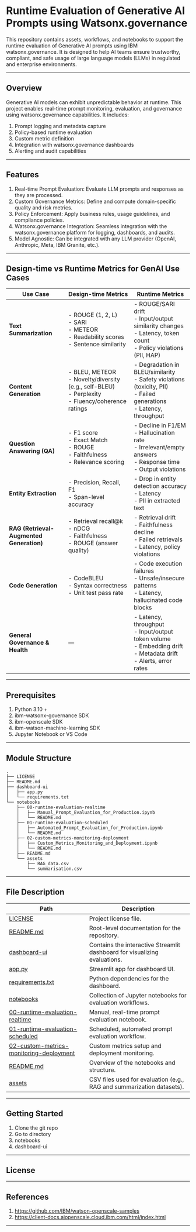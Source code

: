 # Runtime Evaluation of Generative AI Prompts using Watsonx.governance

This repository contains assets, workflows, and notebooks to support the runtime evaluation of Generative AI prompts using IBM watsonx.governance. It is designed to help AI teams ensure trustworthy, compliant, and safe usage of large language models (LLMs) in regulated and enterprise environments.

---

## Overview

Generative AI models can exhibit unpredictable behavior at runtime. This project enables real-time prompt monitoring, evaluation, and governance using watsonx.governance capabilities. It includes:

1. Prompt logging and metadata capture
2. Policy-based runtime evaluation
3. Custom metric definition
4. Integration with watsonx.governance dashboards
5. Alerting and audit capabilities

---

## Features
1. Real-time Prompt Evaluation: Evaluate LLM prompts and responses as they are processed.
2. Custom Governance Metrics: Define and compute domain-specific quality and risk metrics.
3. Policy Enforcement: Apply business rules, usage guidelines, and compliance policies.
4. Watsonx.governance Integration: Seamless integration with the watsonx.governance platform for logging, dashboards, and audits.
5. Model Agnostic: Can be integrated with any LLM provider (OpenAI, Anthropic, Meta, IBM Granite, etc.).

---

## Design-time vs Runtime Metrics for GenAI Use Cases  


| **Use Case**               | **Design-time Metrics**                                                                                                                  | **Runtime Metrics**                                                                                                                       |
|----------------------------|-------------------------------------------------------------------------------------------------------------------------------------------|-------------------------------------------------------------------------------------------------------------------------------------------|
| **Text Summarization**     | - ROUGE (1, 2, L)  <br> - SARI  <br> - METEOR <br> - Readability scores <br> - Sentence similarity                                       | - ROUGE/SARI drift <br> - Input/output similarity changes <br> - Latency, token count <br> - Policy violations (PII, HAP)                |
| **Content Generation**     | - BLEU, METEOR <br> - Novelty/diversity (e.g., self-BLEU) <br> - Perplexity <br> - Fluency/coherence ratings                             | - Degradation in BLEU/similarity <br> - Safety violations (toxicity, PII) <br> - Failed generations <br> - Latency, throughput           |
| **Question Answering (QA)**| - F1 score <br> - Exact Match <br> - ROUGE <br> - Faithfulness <br> - Relevance scoring                                                  | - Decline in F1/EM <br> - Hallucination rate <br> - Irrelevant/empty answers <br> - Response time <br> - Output violations               |
| **Entity Extraction**      | - Precision, Recall, F1 <br> - Span-level accuracy                                                                                        | - Drop in entity detection accuracy <br> - Latency <br> - PII in extracted text                                                          |
| **RAG (Retrieval-Augmented Generation)** | - Retrieval recall@k <br> - nDCG <br> - Faithfulness <br> - ROUGE (answer quality)                                 | - Retrieval drift <br> - Faithfulness decline <br> - Failed retrievals <br> - Latency, policy violations                                |
| **Code Generation**        | - CodeBLEU <br> - Syntax correctness <br> - Unit test pass rate                                                                           | - Code execution failures <br> - Unsafe/insecure patterns <br> - Latency, hallucinated code blocks                                      |
| **General Governance & Health** | —                                                                                                                           | - Latency, throughput <br> - Input/output token volume <br> - Embedding drift <br> - Metadata drift <br> - Alerts, error rates           |

---
## Prerequisites

1. Python 3.10 +
2. ibm-watsonx-governance SDK
3. ibm-openscale SDK
4. ibm-watson-machine-learning SDK
5. Jupyter Notebook or VS Code

---

## Module Structure
```
.
├── LICENSE
├── README.md
├── dashboard-ui
│   ├── app.py
│   └── requirements.txt
└── notebooks
    ├── 00-runtime-evaluation-realtime
    │   ├── Manual_Prompt_Evaluation_for_Production.ipynb
    │   └── README.md
    ├── 01-runtime-evaluation-scheduled
    │   ├── Automated_Prompt_Evaluation_for_Production.ipynb
    │   └── README.md
    ├── 02-custom-metrics-monitoring-deployment
    │   ├── Custom_Metrics_Monitoring_and_Deployment.ipynb
    │   └── README.md
    ├── README.md
    └── assets
        ├── RAG_data.csv
        └── summarisation.csv
```

---

## File Description

| Path                                           | Description                                                               |
| ---------------------------------------------- | ------------------------------------------------------------------------- |
| [LICENSE](LICENSE)                                     | Project license file.                                                     |
| [README.md](README.md)                                    | Root-level documentation for the repository.                              |
| [dashboard-ui](dashboard-ui)                                | Contains the interactive Streamlit dashboard for visualizing evaluations. |
|     [app.py](app.py)                                   | Streamlit app for dashboard UI.                                           |
|     [requirements.txt](requirements.txt)                         | Python dependencies for the dashboard.                                    |
| [notebooks](notebooks)                                   | Collection of Jupyter notebooks for evaluation workflows.                 |
|     [00-runtime-evaluation-realtime](00-runtime-evaluation-realtime)          | Manual, real-time prompt evaluation notebook.                             |
|     [01-runtime-evaluation-scheduled](01-runtime-evaluation-scheduled)        | Scheduled, automated prompt evaluation workflow.                          |
|     [02-custom-metrics-monitoring-deployment](02-custom-metrics-monitoring-deployment)  | Custom metrics setup and deployment monitoring.                           |
| [README.md](README.md)                                | Overview of the notebooks and structure.                                  |
| [assets](assets)                                  | CSV files used for evaluation (e.g., RAG and summarization datasets).     |

---

## Getting Started

1. Clone the git repo
2. Go to directory
3. notebooks
4. dashboard-ui

---

## License


---

## References

1. https://github.com/IBM/watson-openscale-samples
2. https://client-docs.aiopenscale.cloud.ibm.com/html/index.html

---
